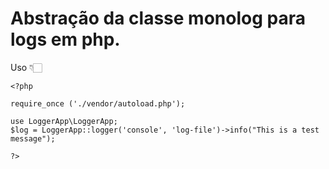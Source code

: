 # Abstração da classe monolog para logs em php.
Uso 👇🏻
```
<?php

require_once ('./vendor/autoload.php');

use LoggerApp\LoggerApp;
$log = LoggerApp::logger('console', 'log-file')->info("This is a test message");

?>
```